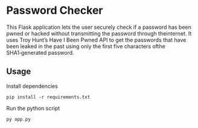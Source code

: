 # Password Checker

This Flask application lets the user securely check if a password has been pwned or hacked without transmitting the password through theinternet. It uses Troy Hunt’s Have I Been Pwned API to get the passwords that have been leaked in the past using only the first five characters ofthe SHA1‑generated password.

## Usage

Install dependencies

```
pip install -r requirements.txt
```

Run the python script

```
py app.py
```
